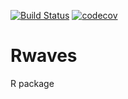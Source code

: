 [![Build Status](https://img.shields.io/travis/codecov/example-r/master.svg)](https://travis-ci.org/mchiapello/Rwaves) [![codecov](https://codecov.io/github/codecov/example-r/branch/master/graphs/badge.svg)](https://codecov.io/github/mchiapello/Rwaves) 

# Rwaves
R package
